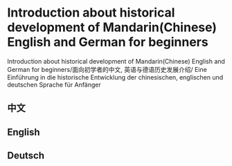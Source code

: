 # Introduction about historical development of  Mandarin(Chinese) English and German for beginners
Introduction about historical development of  Mandarin(Chinese) English and German for beginners/面向初学者的中文, 英语与德语历史发展介绍/ Eine Einführung in die historische Entwicklung der chinesischen, englischen und deutschen Sprache für Anfänger
## 中文

## English

## Deutsch
